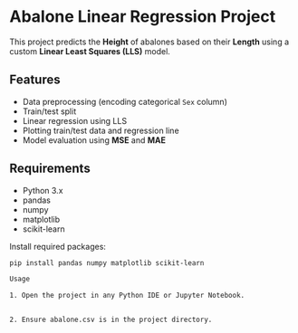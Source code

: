 # Abalone Linear Regression Project

This project predicts the **Height** of abalones based on their **Length** using a custom **Linear Least Squares (LLS)** model.

## Features
- Data preprocessing (encoding categorical `Sex` column)
- Train/test split
- Linear regression using LLS
- Plotting train/test data and regression line
- Model evaluation using **MSE** and **MAE**

## Requirements
- Python 3.x
- pandas
- numpy
- matplotlib
- scikit-learn

Install required packages:
```bash
pip install pandas numpy matplotlib scikit-learn

Usage

1. Open the project in any Python IDE or Jupyter Notebook.


2. Ensure abalone.csv is in the project directory.

